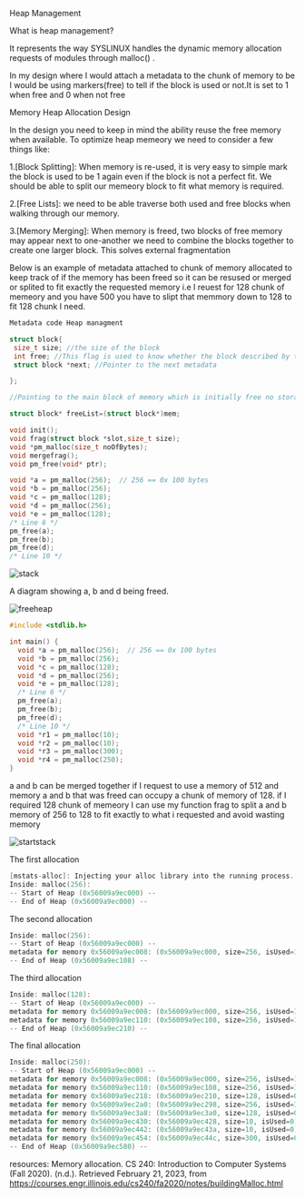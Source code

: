 Heap Management

What is heap management?

It represents the way SYSLINUX handles the dynamic memory allocation requests of modules through malloc() .

In my design where I would attach a metadata to the chunk of memory to be 
I would be using markers(free) to tell if the block is used or not.It is set to 1 when free and 0 when not free

Memory Heap Allocation Design

In the design you need to keep in mind the ability reuse the free memory when available. To optimize heap memeory we need to consider a few things like:

1.[Block Splitting]: When memory is re-used, it is very easy to simple mark the block is used to be 1 again even if the block is not a perfect fit. We should be able to split our memeory block to fit what memory is required.

2.[Free Lists]: we need to be able traverse both used and free blocks when walking through our memory.

3.[Memory Merging]: When memory is freed, two blocks of free memory may appear next to one-another we need to combine the blocks together to create one larger block. This solves external fragmentation

Below is an example of metadata attached to chunk of memory allocated to keep track of if the memory has been freed so it can be resused or merged or splited to fit exactly the requested memory i.e I reuest for 128 chunk of memeory and you have 500 you have to slipt that memmory down to 128 to fit 128 chunk I need.

```c
Metadata code Heap managment

struct block{
 size_t size; //the size of the block
 int free; //This flag is used to know whether the block described by the metadata structure.It is set to 1 when free and 0 when not free
 struct block *next; //Pointer to the next metadata

};

//Pointing to the main block of memory which is initially free no storage allocation yet

struct block* freeList=(struct block*)mem;

void init();
void frag(struct block *slot,size_t size);
void *pm_malloc(size_t noOfBytes);
void mergefrag();
void pm_free(void* ptr);
```

```c
void *a = pm_malloc(256);  // 256 == 0x 100 bytes
void *b = pm_malloc(256);
void *c = pm_malloc(128);
void *d = pm_malloc(256);
void *e = pm_malloc(128);
/* Line 6 */
pm_free(a);
pm_free(b);
pm_free(d);
/* Line 10 */
```
![stack](https://user-images.githubusercontent.com/77821039/220288365-8c110435-fcbd-4390-b3a9-17a26d50c78b.PNG)


A diagram showing a, b and d being freed.

![freeheap](https://user-images.githubusercontent.com/77821039/220288440-c346ec5f-b717-4bda-9a6b-d07b211a583c.PNG)




```c
#include <stdlib.h>

int main() {
  void *a = pm_malloc(256);  // 256 == 0x 100 bytes
  void *b = pm_malloc(256);
  void *c = pm_malloc(128);
  void *d = pm_malloc(256);
  void *e = pm_malloc(128);
  /* Line 6 */
  pm_free(a);
  pm_free(b);
  pm_free(d);
  /* Line 10 */
  void *r1 = pm_malloc(10);
  void *r2 = pm_malloc(10);
  void *r3 = pm_malloc(300);
  void *r4 = pm_malloc(250);  
}
```

a and b can be merged together if I request to use a memory of 512 and memory a and b that was freed can occupy a chunk of memory of 128. if I required 128 chunk of memeory I can use my function frag to split a and b memory of 256 to 128 to fit exactly to what i requested and avoid wasting memory

![startstack](https://user-images.githubusercontent.com/77821039/220288592-20f83483-6c07-4d79-a48b-9f35883e36cd.PNG)

The first allocation
```c
[mstats-alloc]: Injecting your alloc library into the running process.
Inside: malloc(256):
-- Start of Heap (0x56009a9ec000) --
-- End of Heap (0x56009a9ec000) --
```

The second allocation

```c
Inside: malloc(256):
-- Start of Heap (0x56009a9ec000) --
metadata for memory 0x56009a9ec008: (0x56009a9ec000, size=256, isUsed=1)
-- End of Heap (0x56009a9ec108) --
```

The third allocation

```c
Inside: malloc(128):
-- Start of Heap (0x56009a9ec000) --
metadata for memory 0x56009a9ec008: (0x56009a9ec000, size=256, isUsed=1)
metadata for memory 0x56009a9ec110: (0x56009a9ec108, size=256, isUsed=1)
-- End of Heap (0x56009a9ec210) --
```
The final allocation
```c
Inside: malloc(250):
-- Start of Heap (0x56009a9ec000) --
metadata for memory 0x56009a9ec008: (0x56009a9ec000, size=256, isUsed=1)
metadata for memory 0x56009a9ec110: (0x56009a9ec108, size=256, isUsed=1)
metadata for memory 0x56009a9ec218: (0x56009a9ec210, size=128, isUsed=0)
metadata for memory 0x56009a9ec2a0: (0x56009a9ec298, size=256, isUsed=1)
metadata for memory 0x56009a9ec3a8: (0x56009a9ec3a0, size=128, isUsed=0)
metadata for memory 0x56009a9ec430: (0x56009a9ec428, size=10, isUsed=0)
metadata for memory 0x56009a9ec442: (0x56009a9ec43a, size=10, isUsed=0)
metadata for memory 0x56009a9ec454: (0x56009a9ec44c, size=300, isUsed=0)
-- End of Heap (0x56009a9ec580) --
```






resources:
Memory allocation. CS 240: Introduction to Computer Systems (Fall 2020). (n.d.). Retrieved February 21, 2023, from https://courses.engr.illinois.edu/cs240/fa2020/notes/buildingMalloc.html
